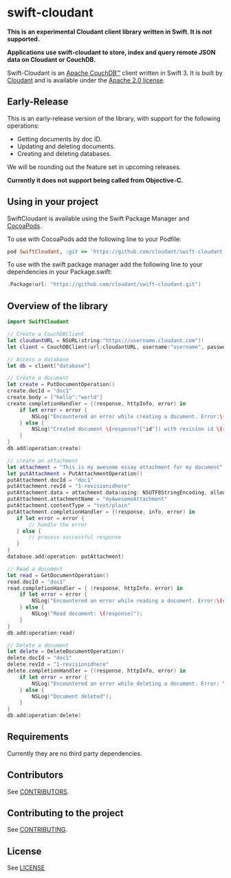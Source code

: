 # swift-cloudant

**This is an experimental Cloudant client library written in Swift. It is not supported.**

**Applications use swift-cloudant to store, index and query remote
JSON data on Cloudant or CouchDB.**

Swift-Cloudant is an [Apache CouchDB&trade;][acdb] client written in Swift 3. It
is built by [Cloudant](https://cloudant.com) and is available under the
[Apache 2.0 license][ap2].

[ap2]: https://github.com/cloudant/sync-android/blob/master/LICENSE
[acdb]: http://couchdb.apache.org/

## Early-Release

This is an early-release version of the library, with support for the following operations:

- Getting documents by doc ID.
- Updating and deleting documents.
- Creating and deleting databases.


We will be rounding out the feature set in upcoming releases.

**Currently it does not support being called from Objective-C.**

## Using in your project

SwiftCloudant is available using the Swift Package Manager and [CocoaPods](http://cocoapods.org).

To use with CocoaPods add the following line to your Podfile:

```ruby
pod SwiftCloudant, :git => 'https://github.com/cloudant/swift-cloudant.git'
```

To use with the swift package manager add the following line to your dependencies
in your Package.swift:
```swift
.Package(url: "https://github.com/cloudant/swift-cloudant.git")
```
## <a name="overview"></a>Overview of the library
```swift
import SwiftCloudant

// Create a CouchDBClient
let cloudantURL = NSURL(string:"https://username.cloudant.com")!
let client = CouchDBClient(url:cloudantURL, username:"username", password:"password")

// Access a database
let db = client["database"]

// Create a document
let create = PutDocumentOperation()
create.docId = "doc1"
create.body = ["hello":"world"]
create.completionHandler = {(response, httpInfo, error) in
    if let error = error {
        NSLog("Encountered an error while creating a document. Error:\(error)")
    } else {
        NSLog("Created document \(response?["id"]) with revision id \(response?["rev"])");
    }
}
db.add(operation:create)

// create an attachment
let attachment = "This is my awesome essay attachment for my document"
let putAttachment = PutAttachmentOperation()
putAttachment.docId = "doc1"
putAttachment.revId = "1-revisionidhere"
putAttachment.data = attachment.data(using: NSUTF8StringEncoding, allowLossyConversion: false)
putAttachment.attachmentName = "myAwesomeAttachment"
putAttachment.contentType = "text/plain"
putAttachment.completionHandler = {(response, info, error) in
   if let error = error {
       // handle the error
   } else {
       // process successful response
   }
}
database.add(operation: putAttachment)

// Read a document
let read = GetDocumentOperation()
read.docId = "doc1"
read.completionHandler = { (response, httpInfo, error) in
    if let error = error {
        NSLog("Encountered an error while reading a document. Error:\(error)";
    } else {
        NSLog("Read document: \(response)");
    }   
}
db.add(operation:read)

// Delete a document
let delete = DeleteDocumentOperation()
delete.docId = "doc1"
delete.revId = "1-revisionidhere"
delete.completionHandler = {(response, httpInfo, error) in
    if let error = error {
        NSLog("Encountered an error while deleting a document. Error: \(error)");
    } else {
        NSLog("Document deleted");
    }   
}
db.add(operation:delete)
```
## Requirements

Currently they are no third party dependencies.

## Contributors

See [CONTRIBUTORS](CONTRIBUTORS).

## Contributing to the project

See [CONTRIBUTING](CONTRIBUTING.md).

## License

See [LICENSE](LICENSE)
